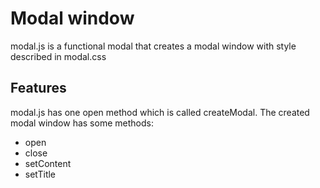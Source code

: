 # Modal window

modal.js is a functional modal that creates a modal window with style described in modal.css

## Features

modal.js has one open method which is called createModal. The created modal window has some methods:

* open
* close
* setContent
* setTitle
